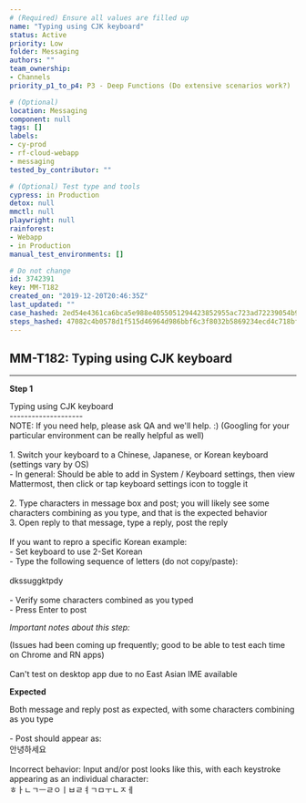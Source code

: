 ```yaml
---
# (Required) Ensure all values are filled up
name: "Typing using CJK keyboard"
status: Active
priority: Low
folder: Messaging
authors: ""
team_ownership:
- Channels
priority_p1_to_p4: P3 - Deep Functions (Do extensive scenarios work?)

# (Optional)
location: Messaging
component: null
tags: []
labels:
- cy-prod
- rf-cloud-webapp
- messaging
tested_by_contributor: ""

# (Optional) Test type and tools
cypress: in Production
detox: null
mmctl: null
playwright: null
rainforest:
- Webapp
- in Production
manual_test_environments: []

# Do not change
id: 3742391
key: MM-T182
created_on: "2019-12-20T20:46:35Z"
last_updated: ""
case_hashed: 2ed54e4361ca6bca5e988e4055051294423852955ac723ad72239054b92cb57e8db55c8ae489f99ada290303fa95f95a
steps_hashed: 47082c4b0578d1f515d46964d986bbf6c3f8032b5869234ecd4c718bfaf728259e33a116e583f6f0651f30330b7d0349
---
```


<!-- (Auto-generated) Based on frontmatter's "key" and "name" -->

## MM-T182: Typing using CJK keyboard

---

**Step 1**

Typing using CJK keyboard\
\--------------------\
NOTE: If you need help, please ask QA and we'll help. :) (Googling for your particular environment can be really helpful as well)\
\
1\. Switch your keyboard to a Chinese, Japanese, or Korean keyboard (settings vary by OS)\
\- In general: Should be able to add in System / Keyboard settings, then view Mattermost, then click or tap keyboard settings icon to toggle it\
\
2\. Type characters in message box and post; you will likely see some characters combining as you type, and that is the expected behavior\
3\. Open reply to that message, type a reply, post the reply\
\
If you want to repro a specific Korean example:\
\- Set keyboard to use 2-Set Korean\
\- Type the following sequence of letters (do not copy/paste):\
\
dkssuggktpdy\
\
\- Verify some characters combined as you typed\
\- Press Enter to post

_Important notes about this step:_

(Issues had been coming up frequently; good to be able to test each time on Chrome and RN apps)\
\
Can't test on desktop app due to no East Asian IME available

**Expected**

Both message and reply post as expected, with some characters combining as you type\
\
\- Post should appear as:\
안녕하세요\
\
Incorrect behavior: Input and/or post looks like this, with each keystroke appearing as an individual character:\
ㅎㅏㄴㄱㅡㄹㅇㅣㅂㄹㅕㄱㅁㅜㄴㅈㅔ
